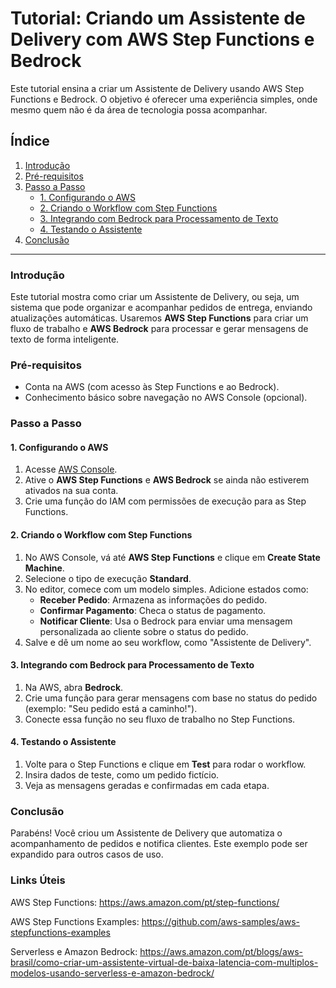 
# Tutorial: Criando um Assistente de Delivery com AWS Step Functions e Bedrock

Este tutorial ensina a criar um Assistente de Delivery usando AWS Step Functions e Bedrock. O objetivo é oferecer uma experiência simples, onde mesmo quem não é da área de tecnologia possa acompanhar.

## Índice
1. [Introdução](#introducao)
2. [Pré-requisitos](#pre-requisitos)
3. [Passo a Passo](#passo-a-passo)
    - [1. Configurando o AWS](#1-configurando-o-aws)
    - [2. Criando o Workflow com Step Functions](#2-criando-o-workflow-com-step-functions)
    - [3. Integrando com Bedrock para Processamento de Texto](#3-integrando-com-bedrock-para-processamento-de-texto)
    - [4. Testando o Assistente](#4-testando-o-assistente)
4. [Conclusão](#conclusao)

---

### Introdução <a name="introducao"></a>
Este tutorial mostra como criar um Assistente de Delivery, ou seja, um sistema que pode organizar e acompanhar pedidos de entrega, enviando atualizações automáticas. Usaremos **AWS Step Functions** para criar um fluxo de trabalho e **AWS Bedrock** para processar e gerar mensagens de texto de forma inteligente.

### Pré-requisitos <a name="pre-requisitos"></a>
- Conta na AWS (com acesso às Step Functions e ao Bedrock).
- Conhecimento básico sobre navegação no AWS Console (opcional).

### Passo a Passo <a name="passo-a-passo"></a>

#### 1. Configurando o AWS <a name="1-configurando-o-aws"></a>
1. Acesse [AWS Console](https://aws.amazon.com/console/).
2. Ative o **AWS Step Functions** e **AWS Bedrock** se ainda não estiverem ativados na sua conta.
3. Crie uma função do IAM com permissões de execução para as Step Functions.

#### 2. Criando o Workflow com Step Functions <a name="2-criando-o-workflow-com-step-functions"></a>
1. No AWS Console, vá até **AWS Step Functions** e clique em **Create State Machine**.
2. Selecione o tipo de execução **Standard**.
3. No editor, comece com um modelo simples. Adicione estados como:
   - **Receber Pedido**: Armazena as informações do pedido.
   - **Confirmar Pagamento**: Checa o status de pagamento.
   - **Notificar Cliente**: Usa o Bedrock para enviar uma mensagem personalizada ao cliente sobre o status do pedido.
4. Salve e dê um nome ao seu workflow, como "Assistente de Delivery".

#### 3. Integrando com Bedrock para Processamento de Texto <a name="3-integrando-com-bedrock-para-processamento-de-texto"></a>
1. Na AWS, abra **Bedrock**.
2. Crie uma função para gerar mensagens com base no status do pedido (exemplo: "Seu pedido está a caminho!").
3. Conecte essa função no seu fluxo de trabalho no Step Functions.

#### 4. Testando o Assistente <a name="4-testando-o-assistente"></a>
1. Volte para o Step Functions e clique em **Test** para rodar o workflow.
2. Insira dados de teste, como um pedido fictício.
3. Veja as mensagens geradas e confirmadas em cada etapa.

### Conclusão <a name="conclusao"></a>
Parabéns! Você criou um Assistente de Delivery que automatiza o acompanhamento de pedidos e notifica clientes. Este exemplo pode ser expandido para outros casos de uso.


### Links Úteis
AWS Step Functions: https://aws.amazon.com/pt/step-functions/

AWS Step Functions Examples: https://github.com/aws-samples/aws-stepfunctions-examples

Serverless e Amazon Bedrock: https://aws.amazon.com/pt/blogs/aws-brasil/como-criar-um-assistente-virtual-de-baixa-latencia-com-multiplos-modelos-usando-serverless-e-amazon-bedrock/

 
